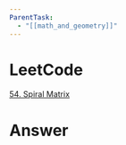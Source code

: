 ```yaml
---
ParentTask:
  - "[[math_and_geometry]]"
---
```


# LeetCode
[54. Spiral Matrix](https://leetcode.com/problems/spiral-matrix/)

# Answer
```Cpp
